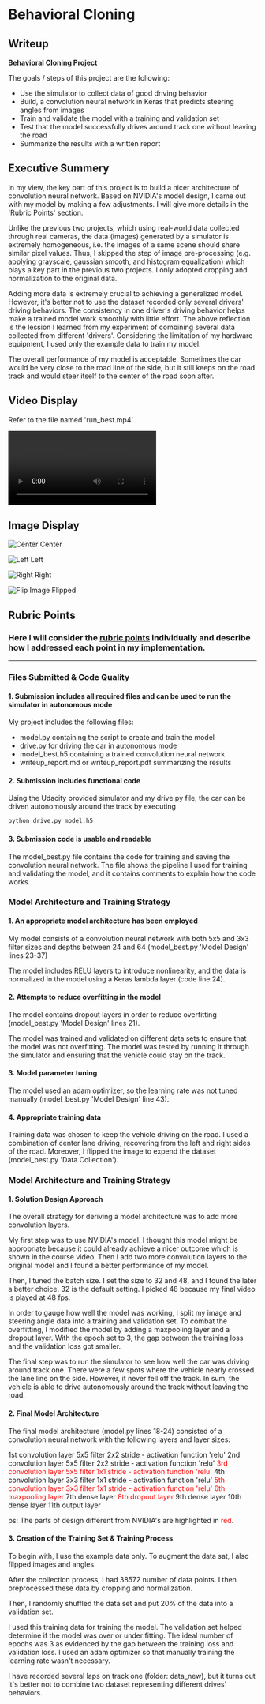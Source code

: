 # **Behavioral Cloning** 

## Writeup

**Behavioral Cloning Project**

The goals / steps of this project are the following:
* Use the simulator to collect data of good driving behavior
* Build, a convolution neural network in Keras that predicts steering angles from images
* Train and validate the model with a training and validation set
* Test that the model successfully drives around track one without leaving the road
* Summarize the results with a written report

[//]: # (Image References)

[video]:  ./run_best.mp4 "Autonomous Mode"
[image1]: ./examples/center.jpg "Center Camera Image"
[image2]: ./examples/left.jpg "Left Camera Image"
[image3]: ./examples/right.jpg "Right Camera Image"
[image4]: ./examples/center_flip.jpg "Flipped Image"

## Executive Summery 

In my view, the key part of this project is to build a nicer architecture of convolution neural network. Based on NVIDIA's model design, I came out with my model by making a few adjustments. I will give more details in the 'Rubric Points' section.

Unlike the previous two projects, which using real-world data collected through real cameras, the data (images) generated by a simulator is extremely homogeneous, i.e. the images of a same scene should share similar pixel values. Thus, I skipped the step of image pre-processing (e.g. applying grayscale, gaussian smooth, and histogram equalization) which plays a key part in the previous two projects. I only adopted cropping and normalization to the original data. 

Adding more data is extremely crucial to achieving a generalized model. However, it's better not to use the dataset recorded only several drivers' driving behaviors. The consistency in one driver's driving behavior helps make a trained model work smoothly with little effort. The above reflection is the lession I learned from my experiment of combining several data collected from different 'drivers'. Considering the limitation of my hardware equipment, I used only the example data to train my model.

The overall performance of my model is acceptable. Sometimes the car would be very close to the road line of the side, but it still keeps on the road track and would steer itself to the center of the road soon after.

## Video Display

Refer to the file named 'run\_best.mp4'

![Autonomous][video] 

## Image Display

![Center][image1]
Center

![Left][image2]
Left

![Right][image3]
Right

![Flip Image][image4]
Flipped

## Rubric Points
### Here I will consider the [rubric points](https://review.udacity.com/#!/rubrics/432/view) individually and describe how I addressed each point in my implementation.  

---
### Files Submitted & Code Quality

#### 1. Submission includes all required files and can be used to run the simulator in autonomous mode

My project includes the following files:
* model.py containing the script to create and train the model
* drive.py for driving the car in autonomous mode
* model\_best.h5 containing a trained convolution neural network 
* writeup_report.md or writeup\_report.pdf summarizing the results

#### 2. Submission includes functional code
Using the Udacity provided simulator and my drive.py file, the car can be driven autonomously around the track by executing 
```sh
python drive.py model.h5
```

#### 3. Submission code is usable and readable

The model\_best.py file contains the code for training and saving the convolution neural network. The file shows the pipeline I used for training and validating the model, and it contains comments to explain how the code works.

### Model Architecture and Training Strategy

#### 1. An appropriate model architecture has been employed

My model consists of a convolution neural network with both 5x5 and 3x3 filter sizes and depths between 24 and 64 (model\_best.py 'Model Design' lines 23-37) 

The model includes RELU layers to introduce nonlinearity, and the data is normalized in the model using a Keras lambda layer (code line 24). 

#### 2. Attempts to reduce overfitting in the model

The model contains dropout layers in order to reduce overfitting (model\_best.py 'Model Design' lines 21). 

The model was trained and validated on different data sets to ensure that the model was not overfitting. The model was tested by running it through the simulator and ensuring that the vehicle could stay on the track.

#### 3. Model parameter tuning

The model used an adam optimizer, so the learning rate was not tuned manually (model\_best.py 'Model Design' line 43).

#### 4. Appropriate training data

Training data was chosen to keep the vehicle driving on the road. I used a combination of center lane driving, recovering from the left and right sides of the road. Moreover, I flipped the image to expend the dataset (model\_best.py 'Data Collection').

### Model Architecture and Training Strategy

#### 1. Solution Design Approach

The overall strategy for deriving a model architecture was to add more convolution layers.

My first step was to use NVIDIA's model. I thought this model might be appropriate because it could already achieve a nicer outcome which is shown in the course video. Then I add two more convolution layers to the original model and I found a better performance of my model.

Then, I tuned the batch size. I set the size to 32 and 48, and I found the later a better choice. 32 is the default setting. I picked 48 because my final video is played at 48 fps. 

In order to gauge how well the model was working, I split my image and steering angle data into a training and validation set. To combat the overfitting, I modified the model by adding a maxpooling layer and a dropout layer. With the epoch set to 3, the gap between the training loss and the validation loss got smaller.  

The final step was to run the simulator to see how well the car was driving around track one. There were a few spots where the vehicle nearly crossed the lane line on the side. However, it never fell off the track. In sum, the vehicle is able to drive autonomously around the track without leaving the road.

#### 2. Final Model Architecture

The final model architecture (model.py lines 18-24) consisted of a convolution neural network with the following layers and layer sizes:

1st  convolution layer 5x5 filter 2x2 stride - activation function 'relu'
2nd  convolution layer 5x5 filter 2x2 stride - activation function 'relu'
<font color=red>3rd  convolution layer 5x5 filter 1x1 stride - activation function 'relu'</font> 
4th  convolution layer 3x3 filter 1x1 stride - activation function 'relu' 
<font color=red>5th  convolution layer 3x3 filter 1x1 stride - activation function 'relu'</font>
<font color=red>6th  maxpooling  layer</font>
7th  dense       layer
<font color=red>8th  dropout     layer</font>
9th  dense       layer
10th dense       layer
11th output      layer

ps: The parts of design different from NVIDIA's are highlighted in <font color=red>red</font>.

#### 3. Creation of the Training Set & Training Process

To begin with, I use the example data only. To augment the data sat, I also flipped images and angles.

After the collection process, I had 38572 number of data points. I then preprocessed these data by cropping and normalization. 

Then, I randomly shuffled the data set and put 20% of the data into a validation set. 

I used this training data for training the model. The validation set helped determine if the model was over or under fitting. The ideal number of epochs was 3 as evidenced by the gap between the training loss and validation loss. I used an adam optimizer so that manually training the learning rate wasn't necessary.

I have recorded several laps on track one (folder: data\_new), but it turns out it's better not to combine two dataset representing different drives' behaviors. 
